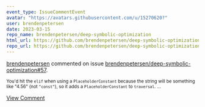 ```yaml
---
event_type: IssueCommentEvent
avatar: "https://avatars.githubusercontent.com/u/15270620?"
user: brendenpetersen
date: 2023-03-15
repo_name: brendenpetersen/deep-symbolic-optimization
html_url: https://github.com/brendenpetersen/deep-symbolic-optimization/issues/57
repo_url: https://github.com/brendenpetersen/deep-symbolic-optimization
---
```


<a href='https://github.com/brendenpetersen' target='_blank'>brendenpetersen</a> commented on issue <a href='https://github.com/brendenpetersen/deep-symbolic-optimization/issues/57' target='_blank'>brendenpetersen/deep-symbolic-optimization#57</a>.

<small>You'd hit the `elif` when using a `PlaceholderConstant` because the string will be something like "4.56" (not `"const"`), so it adds a `PlaceholderConstant` to `traversal`....</small>

<a href='https://github.com/brendenpetersen/deep-symbolic-optimization/issues/57' target='_blank'>View Comment</a>